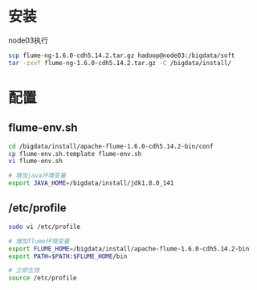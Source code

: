 # 安装

node03执行

```bash
scp flume-ng-1.6.0-cdh5.14.2.tar.gz hadoop@node03:/bigdata/soft
tar -zxvf flume-ng-1.6.0-cdh5.14.2.tar.gz -C /bigdata/install/
```



# 配置

## flume-env.sh

```bash
cd /bigdata/install/apache-flume-1.6.0-cdh5.14.2-bin/conf
cp flume-env.sh.template flume-env.sh
vi flume-env.sh

# 增加java环境变量
export JAVA_HOME=/bigdata/install/jdk1.8.0_141
```



## /etc/profile

```bash
sudo vi /etc/profile

# 增加flume环境变量
export FLUME_HOME=/bigdata/install/apache-flume-1.6.0-cdh5.14.2-bin
export PATH=$PATH:$FLUME_HOME/bin

# 立即生效
source /etc/profile
```



